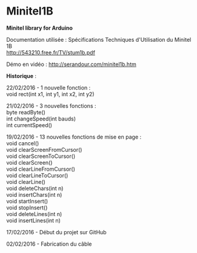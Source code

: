 # Minitel1B
<b>Minitel library for Arduino</b>

Documentation utilisée : Spécifications Techniques d'Utilisation du Minitel 1B<br>
http://543210.free.fr/TV/stum1b.pdf

Démo en vidéo : http://serandour.com/minitel1b.htm

<b>Historique</b> :

22/02/2016 - 1 nouvelle fonction :<br>
void rect(int x1, int y1, int x2, int y2)<br>

21/02/2016 - 3 nouvelles fonctions :<br>
byte readByte()<br>
int changeSpeed(int bauds)<br>
int currentSpeed()<br>

19/02/2016 - 13 nouvelles fonctions de mise en page :<br>
void cancel()<br>
void clearScreenFromCursor()<br>
void clearScreenToCursor()<br>
void clearScreen()<br>
void clearLineFromCursor()<br>
void clearLineToCursor()<br>
void clearLine()<br>
void deleteChars(int n)<br>
void insertChars(int n)<br>
void startInsert()<br>
void stopInsert()<br>
void deleteLines(int n)<br>
void insertLines(int n)<br>

17/02/2016 - Début du projet sur GitHub<br>

02/02/2016 - Fabrication du câble
